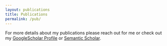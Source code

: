 ```yaml
---
layout: publications
title: Publications
permalink: /pub/
---
```


For more details about my publications please reach out for me or check out my [GoogleScholar Profile](https://scholar.google.com/citations?user=mCDF4XMAAAAJ&hl=en) or [Semantic Scholar](https://www.semanticscholar.org/author/8837621).